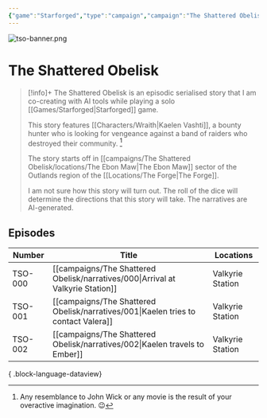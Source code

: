 ```yaml
---
{"game":"Starforged","type":"campaign","campaign":"The Shattered Obelisk","name":"The Shattered Obelisk","character":"[[Wraith|Wraith]]","aliases":["TSO"],"cssclasses":["wide","starforged"],"locations":null,"dg-publish":true,"title":"The Shattered Obelisk","dg-path":"campaigns/the-shattered-obelisk.md","dg-note-icon":"starforged","permalink":"/campaigns/the-shattered-obelisk/","contentClasses":"wide starforged","dgPassFrontmatter":true,"noteIcon":"starforged"}
---
```


![tso-banner.png](/img/user/campaigns/The%20Shattered%20Obelisk/images/tso-banner.png)

# The Shattered Obelisk


> [!info]+
> The Shattered Obelisk is an episodic serialised story that I am co-creating with AI tools while playing a solo [[Games/Starforged\|Starforged]] game. 
> 
> This story features [[Characters/Wraith\|Kaelen Vashti]], a bounty hunter who is looking for vengeance against a band of raiders who destroyed their community. [^jw]
> 
> The story starts off in [[campaigns/The Shattered Obelisk/locations/The Ebon Maw\|The Ebon Maw]] sector of the Outlands region of the [[Locations/The Forge\|The Forge]].
> 
> I am not sure how this story will turn out. The roll of the dice will determine the directions that this story will take. The narratives are AI-generated.

[^jw]: Any resemblance to John Wick or any movie is the result of your overactive imagination. 😉

## Episodes

| Number  | Title                                                                                 | Locations        |
| ------- | ------------------------------------------------------------------------------------- | ---------------- |
| TSO-000 | [[campaigns/The Shattered Obelisk/narratives/000\|Arrival at Valkyrie Station]]    | Valkyrie Station |
| TSO-001 | [[campaigns/The Shattered Obelisk/narratives/001\|Kaelen tries to contact Valera]] | Valkyrie Station |
| TSO-002 | [[campaigns/The Shattered Obelisk/narratives/002\|Kaelen travels to Ember]]        | Valkyrie Station |

{ .block-language-dataview}





